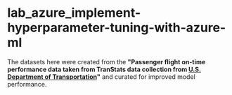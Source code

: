 # lab_azure_implement-hyperparameter-tuning-with-azure-ml

The datasets here were created from the **"Passenger flight on-time performance data taken from TranStats data collection from [U.S. Department of Transportation](https://catalog.data.gov/dataset/airline-on-time-performance-and-causes-of-flight-delays)"** and curated for improved model performance.

